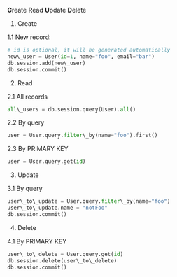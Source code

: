 


  
**C**reate **R**ead **U**pdate **D**elete  
  
1. Create   
  
 1.1 New record:  
  
 
```python
# id is optional, it will be generated automatically  
new\_user = User(id=1, name="foo", email="bar")  
db.session.add(new\_user)  
db.session.commit()
```
  
  
2. Read  
  
 2.1 All records  
   
 
```python
all\_users = db.session.query(User).all()
```
  
   
 2.2 By query  
   
 
```python
user = User.query.filter\_by(name="foo").first()
```
  
   
 2.3 By PRIMARY KEY  
   
 
```python
user = User.query.get(id)
```
  
   
3. Update  
  
 3.1 By query  
   
 
```python
user\_to\_update = User.query.filter\_by(name="foo")  
user\_to\_update.name = "notFoo"  
db.session.commit()
```
  
   
4. Delete  
   
 4.1 By PRIMARY KEY  
   
 
```python
user\_to\_delete = User.query.get(id)  
db.session.delete(user\_to\_delete)  
db.session.commit()
```

